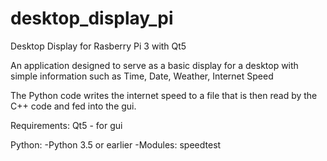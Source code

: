 # desktop_display_pi
Desktop Display for Rasberry Pi 3 with Qt5

An application designed to serve as a basic display for a desktop
with simple information such as Time, Date, Weather, Internet Speed

The Python code writes the internet speed to a file that is then read by the
C++ code and fed into the gui.

Requirements:
    Qt5 - for gui

Python:
    -Python 3.5 or earlier
    -Modules: speedtest